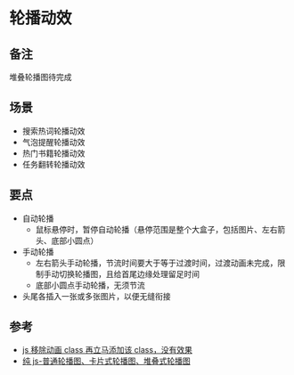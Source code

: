 # 轮播动效

## 备注

堆叠轮播图待完成

## 场景

- 搜索热词轮播动效
- 气泡提醒轮播动效
- 热门书籍轮播动效
- 任务翻转轮播动效

## 要点

- 自动轮播
  - 鼠标悬停时，暂停自动轮播（悬停范围是整个大盒子，包括图片、左右箭头、底部小圆点）
- 手动轮播
  - 左右箭头手动轮播，节流时间要大于等于过渡时间，过渡动画未完成，限制手动切换轮播图，且给首尾边缘处理留足时间
  - 底部小圆点手动轮播，无须节流
- 头尾各插入一张或多张图片，以便无缝衔接

## 参考

- [js 移除动画 class 再立马添加该 class，没有效果](https://segmentfault.com/q/1010000010651887)
- [纯 js-普通轮播图、卡片式轮播图、堆叠式轮播图](https://juejin.cn/post/6844903939159277576)
